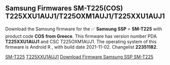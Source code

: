 <h2>Samsung Firmwares SM-T225(COS) T225XXU1AUJ1/T225OXM1AUJ1/T225XXU1AUJ1</h2>
Download the Samsung firmware for the ✅ <strong>Samsung SSP </strong> ⭐ <strong>SM-T225</strong> with product code <strong>COS</strong> <strong> from Greece</strong>. This firmware has version number PDA <strong>T225XXU1AUJ1</strong> and CSC T225OXM1AUJ1. The operating system of this firmware is Android R , with build date 2021-11-02. Changelist <strong>22351182</strong>.


[SM-T225](https://samfirm.shop/samsung/model/SM-T225)
[T225XXU1AUJ1](https://samfirm.shop/samsung/pda/T225XXU1AUJ1)
[Download Firmware Samsung SSP SM-T225](https://samfirm.shop/samsung/firmware/470868)
